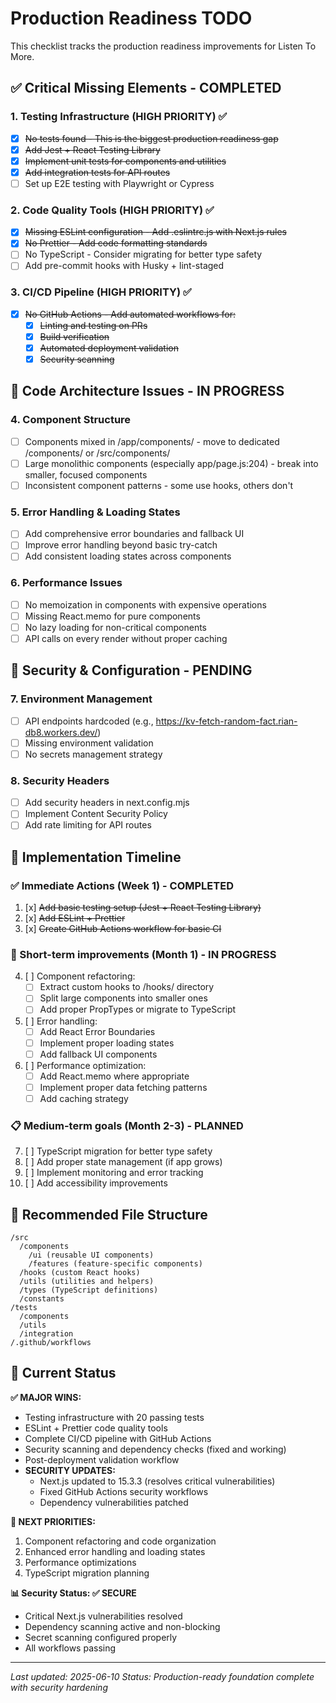 # Production Readiness TODO

This checklist tracks the production readiness improvements for Listen To More.

## ✅ Critical Missing Elements - COMPLETED

### 1. Testing Infrastructure (HIGH PRIORITY) ✅

- [x] ~~No tests found - This is the biggest production readiness gap~~
- [x] ~~Add Jest + React Testing Library~~
- [x] ~~Implement unit tests for components and utilities~~
- [x] ~~Add integration tests for API routes~~
- [ ] Set up E2E testing with Playwright or Cypress

### 2. Code Quality Tools (HIGH PRIORITY) ✅

- [x] ~~Missing ESLint configuration - Add .eslintrc.js with Next.js rules~~
- [x] ~~No Prettier - Add code formatting standards~~
- [ ] No TypeScript - Consider migrating for better type safety
- [ ] Add pre-commit hooks with Husky + lint-staged

### 3. CI/CD Pipeline (HIGH PRIORITY) ✅

- [x] ~~No GitHub Actions - Add automated workflows for:~~
  - [x] ~~Linting and testing on PRs~~
  - [x] ~~Build verification~~
  - [x] ~~Automated deployment validation~~
  - [x] ~~Security scanning~~

## 🔄 Code Architecture Issues - IN PROGRESS

### 4. Component Structure

- [ ] Components mixed in /app/components/ - move to dedicated /components/ or /src/components/
- [ ] Large monolithic components (especially app/page.js:204) - break into smaller, focused components
- [ ] Inconsistent component patterns - some use hooks, others don't

### 5. Error Handling & Loading States

- [ ] Add comprehensive error boundaries and fallback UI
- [ ] Improve error handling beyond basic try-catch
- [ ] Add consistent loading states across components

### 6. Performance Issues

- [ ] No memoization in components with expensive operations
- [ ] Missing React.memo for pure components
- [ ] No lazy loading for non-critical components
- [ ] API calls on every render without proper caching

## 🔐 Security & Configuration - PENDING

### 7. Environment Management

- [ ] API endpoints hardcoded (e.g., https://kv-fetch-random-fact.rian-db8.workers.dev/)
- [ ] Missing environment validation
- [ ] No secrets management strategy

### 8. Security Headers

- [ ] Add security headers in next.config.mjs
- [ ] Implement Content Security Policy
- [ ] Add rate limiting for API routes

## 📅 Implementation Timeline

### ✅ Immediate Actions (Week 1) - COMPLETED

1. [x] ~~Add basic testing setup (Jest + React Testing Library)~~
2. [x] ~~Add ESLint + Prettier~~
3. [x] ~~Create GitHub Actions workflow for basic CI~~

### 🔄 Short-term improvements (Month 1) - IN PROGRESS

4. [ ] Component refactoring:
   - [ ] Extract custom hooks to /hooks/ directory
   - [ ] Split large components into smaller ones
   - [ ] Add proper PropTypes or migrate to TypeScript
5. [ ] Error handling:
   - [ ] Add React Error Boundaries
   - [ ] Implement proper loading states
   - [ ] Add fallback UI components
6. [ ] Performance optimization:
   - [ ] Add React.memo where appropriate
   - [ ] Implement proper data fetching patterns
   - [ ] Add caching strategy

### 📋 Medium-term goals (Month 2-3) - PLANNED

7. [ ] TypeScript migration for better type safety
8. [ ] Add proper state management (if app grows)
9. [ ] Implement monitoring and error tracking
10. [ ] Add accessibility improvements

## 📁 Recommended File Structure

```
/src
  /components
    /ui (reusable UI components)
    /features (feature-specific components)
  /hooks (custom React hooks)
  /utils (utilities and helpers)
  /types (TypeScript definitions)
  /constants
/tests
  /components
  /utils
  /integration
/.github/workflows
```

## 🎯 Current Status

**✅ MAJOR WINS:**

- Testing infrastructure with 20 passing tests
- ESLint + Prettier code quality tools
- Complete CI/CD pipeline with GitHub Actions
- Security scanning and dependency checks (fixed and working)
- Post-deployment validation workflow
- **SECURITY UPDATES:**
  - Next.js updated to 15.3.3 (resolves critical vulnerabilities)
  - Fixed GitHub Actions security workflows
  - Dependency vulnerabilities patched

**🔄 NEXT PRIORITIES:**

1. Component refactoring and code organization
2. Enhanced error handling and loading states
3. Performance optimizations
4. TypeScript migration planning

**📊 Security Status: ✅ SECURE**

- Critical Next.js vulnerabilities resolved
- Dependency scanning active and non-blocking
- Secret scanning configured properly
- All workflows passing

---

_Last updated: 2025-06-10_
_Status: Production-ready foundation complete with security hardening_
